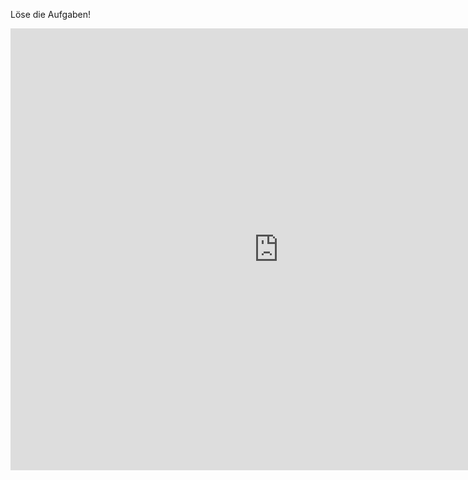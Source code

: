 Löse die Aufgaben!
<iframe scrolling="no" src="https://www.geogebra.org/material/iframe/id/qvnmEJR2/width/858/height/707/border/888888/smb/false/stb/false/stbh/false/ai/false/asb/false/sri/false/rc/false/ld/false/sdz/false/ctl/false" width="858px" height="707px" style="border:0px;"> </iframe>